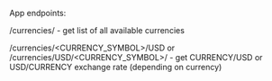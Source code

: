 App endpoints:

/currencies/ - get list of all available currencies

/currencies/<CURRENCY_SYMBOL>/USD or /currencies/USD/<CURRENCY_SYMBOL>/ - get CURRENCY/USD or USD/CURRENCY exchange rate (depending on currency) 
